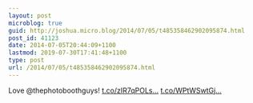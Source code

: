 ```yaml
---
layout: post
microblog: true
guid: http://joshua.micro.blog/2014/07/05/t485358462902095874.html
post_id: 41123
date: 2014-07-05T20:44:09+1100
lastmod: 2019-07-30T17:41:48+1100
type: post
url: /2014/07/05/t485358462902095874.html
---
```

Love @thephotoboothguys! [t.co/zIR7qPOLs...](http://t.co/zIR7qPOLsF) [t.co/WPtWSwtGj...](http://t.co/WPtWSwtGj9)
